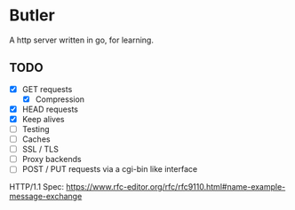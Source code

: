 # Butler

A http server written in go, for learning.

## TODO

* [x] GET requests
  * [x] Compression
* [x] HEAD requests
* [x] Keep alives
* [ ] Testing
* [ ] Caches
* [ ] SSL / TLS
* [ ] Proxy backends
* [ ] POST / PUT requests via a cgi-bin like interface

HTTP/1.1 Spec: https://www.rfc-editor.org/rfc/rfc9110.html#name-example-message-exchange
